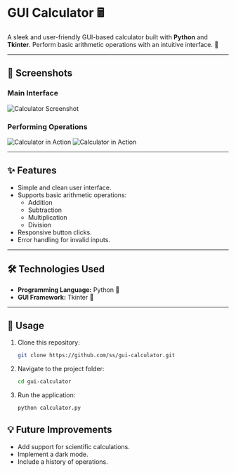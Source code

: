 # GUI Calculator 🖩

A sleek and user-friendly GUI-based calculator built with **Python** and **Tkinter**. Perform basic arithmetic operations with an intuitive interface. 🚀

---

## 📸 Screenshots

### Main Interface

![Calculator Screenshot](./1.png)

### Performing Operations

![Calculator in Action](./2.png)
![Calculator in Action](./3.png)

---

## ✨ Features

- Simple and clean user interface.
- Supports basic arithmetic operations:
  - Addition
  - Subtraction
  - Multiplication
  - Division
- Responsive button clicks.
- Error handling for invalid inputs.

---

## 🛠️ Technologies Used

- **Programming Language:** Python 🐍
- **GUI Framework:** Tkinter 🎨

---

## 🚀 Usage

<!--- TODO: add repo link here  -->

1. Clone this repository:

   ```bash
   git clone https://github.com/ss/gui-calculator.git

   ```

2. Navigate to the project folder:

   ```bash
   cd gui-calculator

   ```

3. Run the application:

   ```bash
   python calculator.py

   ```

## 💡 Future Improvements

- Add support for scientific calculations.
- Implement a dark mode.
- Include a history of operations.

